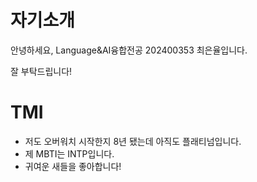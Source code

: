 # 자기소개

안녕하세요, Language&AI융합전공 202400353 최은율입니다.

잘 부탁드립니다!

# TMI
- 저도 오버워치 시작한지 8년 됐는데 아직도 플래티넘입니다.
- 제 MBTI는 INTP입니다.
- 귀여운 새들을 좋아합니다!
